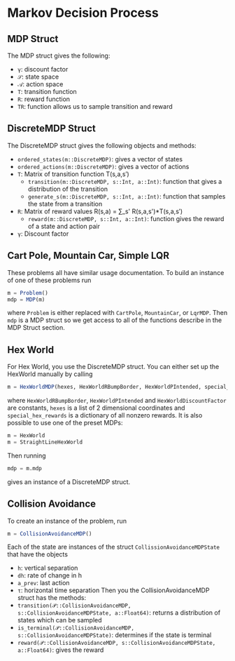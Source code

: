 # Markov Decision Process

## MDP Struct
The MDP struct gives the following:
 - `γ`: discount factor
 - `𝒮`: state space
 - `𝒜`: action space
 - `T`: transition function
 - `R`: reward function
 - `TR`: function allows us to sample transition and reward

## DiscreteMDP Struct
The DiscreteMDP struct gives the following objects and methods:
 - `ordered_states(m::DiscreteMDP)`: gives a vector of states
 - `ordered_actions(m::DiscreteMDP)`: gives a vector of actions
 - `T`: Matrix of transition function T(s,a,s′)
    - `transition(m::DiscreteMDP, s::Int, a::Int)`: function that gives a distribution of the transition
    - `generate_s(m::DiscreteMDP, s::Int, a::Int)`: function that samples the state from a transition
 - `R`: Matrix of reward values R(s,a) = ∑_s' R(s,a,s')*T(s,a,s′)
    - `reward(m::DiscreteMDP, s::Int, a::Int)`: function gives the reward of a state and action pair
 - `γ`: Discount factor

## Cart Pole, Mountain Car, Simple LQR
These problems all have similar usage documentation. To build an instance of one of these problems run
```julia
m = Problem()
mdp = MDP(m)
```
where `Problem` is either replaced with `CartPole`, `MountainCar`, or `LqrMDP`. Then `mdp` is a MDP struct so we get access to all of the functions describe in the MDP Struct section.

## Hex World
For Hex World, you use the DiscreteMDP struct. You can either set up the HexWorld manually by calling
```julia
m = HexWorldMDP(hexes, HexWorldRBumpBorder, HexWorldPIntended, special_hex_rewards, HexWorldDiscountFactor)
```
where `HexWorldRBumpBorder`, `HexWorldPIntended` and `HexWorldDiscountFactor` are constants, `hexes` is a list of 2 dimensional coordinates and `special_hex_rewards` is a dictionary of all nonzero rewards.
It is also possible to use one of the preset MDPs:
```julia
m = HexWorld
m = StraightLineHexWorld
```
Then running
```julia
mdp = m.mdp
```
gives an instance of a DiscreteMDP struct.

## Collision Avoidance
To create an instance of the problem, run
```julia
m = CollisionAvoidanceMDP()
```
Each of the state are instances of the struct `CollissionAvoidanceMDPState` that have the objects
- `h`: vertical separation
- `dh`: rate of change in h
- `a_prev`: last action
- `τ`: horizontal time separation
Then you the CollisionAvoidanceMDP struct has the methods:
- `transition(𝒫::CollisionAvoidanceMDP, s::CollisionAvoidanceMDPState, a::Float64)`: returns a distribution of states which can be sampled
- `is_terminal(𝒫::CollisionAvoidanceMDP, s::CollisionAvoidanceMDPState)`: determines if the state is terminal
- `reward(𝒫::CollisionAvoidanceMDP, s::CollisionAvoidanceMDPState, a::Float64)`: gives the reward
